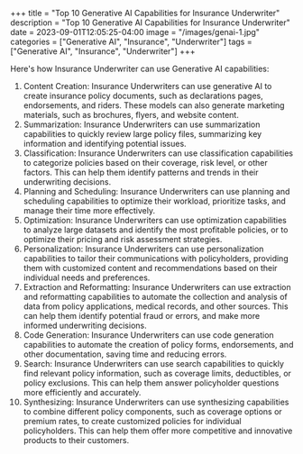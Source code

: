 +++
title = "Top 10 Generative AI Capabilities for Insurance Underwriter"
description = "Top 10 Generative AI Capabilities for Insurance Underwriter"
date = 2023-09-01T12:05:25-04:00
image = "/images/genai-1.jpg"
categories = ["Generative AI", "Insurance", "Underwriter"]
tags = ["Generative AI", "Insurance", "Underwriter"]
+++

Here's how Insurance Underwriter can use Generative AI capabilities:

1. Content Creation: Insurance Underwriters can use generative AI to create insurance policy documents, such as declarations pages, endorsements, and riders. These models can also generate marketing materials, such as brochures, flyers, and website content.
2. Summarization: Insurance Underwriters can use summarization capabilities to quickly review large policy files, summarizing key information and identifying potential issues.
3. Classification: Insurance Underwriters can use classification capabilities to categorize policies based on their coverage, risk level, or other factors. This can help them identify patterns and trends in their underwriting decisions.
4. Planning and Scheduling: Insurance Underwriters can use planning and scheduling capabilities to optimize their workload, prioritize tasks, and manage their time more effectively.
5. Optimization: Insurance Underwriters can use optimization capabilities to analyze large datasets and identify the most profitable policies, or to optimize their pricing and risk assessment strategies.
6. Personalization: Insurance Underwriters can use personalization capabilities to tailor their communications with policyholders, providing them with customized content and recommendations based on their individual needs and preferences.
7. Extraction and Reformatting: Insurance Underwriters can use extraction and reformatting capabilities to automate the collection and analysis of data from policy applications, medical records, and other sources. This can help them identify potential fraud or errors, and make more informed underwriting decisions.
8. Code Generation: Insurance Underwriters can use code generation capabilities to automate the creation of policy forms, endorsements, and other documentation, saving time and reducing errors.
9. Search: Insurance Underwriters can use search capabilities to quickly find relevant policy information, such as coverage limits, deductibles, or policy exclusions. This can help them answer policyholder questions more efficiently and accurately.
10. Synthesizing: Insurance Underwriters can use synthesizing capabilities to combine different policy components, such as coverage options or premium rates, to create customized policies for individual policyholders. This can help them offer more competitive and innovative products to their customers.